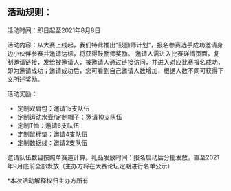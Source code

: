 ## 活动规则：

活动时间：即日起至2021年8月8日

活动内容：从大赛上线起，我们特此推出“鼓励师计划“，报名参赛选手成功邀请身边小伙伴参赛并邀请达标，将获得鼓励师奖励。
邀请人需进入比赛详情页面，复制邀请链接，发给被邀请人，被邀请人通过链接访问，并进入对应比赛报名成功，即为邀请成功；邀请成功后，您可看到自己邀请人数增加，根据人数不同可获得下文所述奖励。

活动奖励：

- 定制双肩包：邀请15支队伍
- 定制运动水壶/定制帽子：邀请10支队伍
- 定制T恤：邀请6支队伍
- 定制鼠标垫：邀请4支队伍
- 定制数据线：邀请2支队伍

邀请队伍数目按照单赛道计算。礼品发放时间：报名启动后分批发放，直至2021年9月底前全部发放（主办方将在大赛论坛定期进行名单公示）

*本次活动解释权归主办方所有
